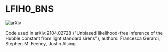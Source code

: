 # LFIH0_BNS

[![arXiv](https://img.shields.io/badge/arXiv-2104.02728-yellow.svg)](https://arxiv.org/abs/2104.02728)

Code used in arXiv:2104.02728 ("Unbiased likelihood-free inference of the Hubble constant from light standard sirens"), authors: Francesca Gerardi, Stephen M. Feeney, Justin Alsing
